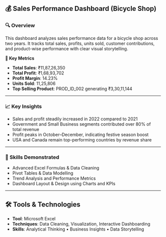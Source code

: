 ##  💰 Sales Performance Dashboard (Bicycle Shop)

### 🔍 Overview

This dashboard analyzes sales performance data for a bicycle shop across two years. It tracks total sales, profits, units sold, customer contributions, and product-wise performance with clear visual storytelling.

**🧩 Key Metrics**
- **Total Sales**: ₹11,87,26,350
- **Total Profit**: ₹1,68,93,702
- **Profit Margin**: 14.23%
- **Units Sold**: 11,25,806
- **Top Selling Product**: PROD_ID_002 generating ₹3,30,11,144

---

### 📈 Key Insights
- Sales and profit steadily increased in 2022 compared to 2021
- Government and Small Business segments contributed over 80% of total revenue
- Profit peaks in October–December, indicating festive season boost
- USA and Canada remain top-performing countries by revenue share

---

### 🧠 Skills Demonstrated
- Advanced Excel Formulas & Data Cleaning
- Pivot Tables & Data Modelling
- Trend Analysis and Performance Metrics
- Dashboard Layout & Design using Charts and KPIs

---

## 🛠️ Tools & Technologies

- **Tool**: Microsoft Excel
- **Techniques**: Data Cleaning, Visualization, Interactive Dashboarding
- **Skills**: Analytical Thinking • Business Insights • Data Storytelling
